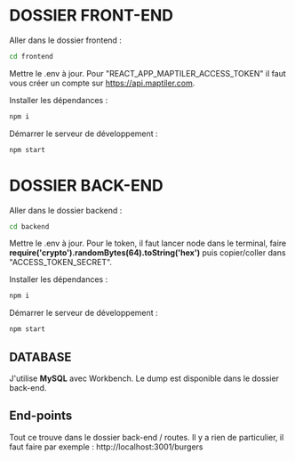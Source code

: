 # DOSSIER FRONT-END

Aller dans le dossier frontend :

```bash
cd frontend
```

Mettre le .env à jour. Pour "REACT_APP_MAPTILER_ACCESS_TOKEN" il faut vous créer un compte sur https://api.maptiler.com.

Installer les dépendances :

```bash
npm i
```

Démarrer le serveur de développement :

```bash
npm start
```

# DOSSIER BACK-END

Aller dans le dossier backend :

```bash
cd backend
```

Mettre le .env à jour. Pour le token, il faut lancer node dans le terminal, faire **require('crypto').randomBytes(64).toString('hex')** puis copier/coller dans "ACCESS_TOKEN_SECRET".

Installer les dépendances :

```bash
npm i
```

Démarrer le serveur de développement :

```bash
npm start
```

## DATABASE

J'utilise **MySQL** avec Workbench. Le dump est disponible dans le dossier back-end.

## End-points

Tout ce trouve dans le dossier back-end / routes. Il y a rien de particulier, il faut faire par exemple : http://localhost:3001/burgers
